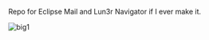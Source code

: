 Repo for Eclipse Mail and Lun3r Navigator if I ever make it.

![big1](https://github.com/user-attachments/assets/032c8c88-05dc-4662-91ef-bf48c18f54f0)
